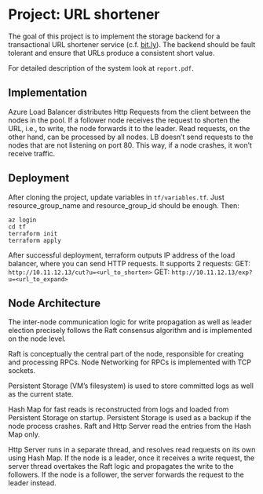# Project: URL shortener

The goal of this project is to implement the storage backend for a transactional URL shortener service (c.f. [bit.ly](https://bit.ly)).
The backend should be fault tolerant and ensure that URLs produce a consistent short value.

For detailed description of the system look at `report.pdf`.

## Implementation

Azure Load Balancer distributes Http Requests from the client between the nodes in the pool. If a follower node receives the request to shorten the URL, i.e., to write, the node forwards it to the leader. Read requests, on the other hand, can be processed by all nodes. LB doesn’t send requests to the nodes that are not listening on port 80. This way, if a node crashes, it won’t receive traffic.

## Deployment

After cloning the project, update variables in `tf/variables.tf`. Just resource_group_name and resource_group_id should be enough. Then:
```
az login
cd tf
terraform init
terraform apply
```

After successful deployment, terraform outputs IP address of the load balancer, where you can send HTTP requests. It supports 2 requests:
GET: `http://10.11.12.13/cut?u=<url_to_shorten>`
GET: `http://10.11.12.13/exp?u=<url_to_expand>`

## Node Architecture

The inter-node communication logic for write propagation as well as leader election precisely follows the Raft consensus algorithm and is implemented on the node level.

Raft is conceptually the central part of the node, responsible for creating and processing RPCs. Node Networking for RPCs is implemented with TCP sockets.

Persistent Storage (VM’s filesystem) is used to store committed logs as well as the current state.

Hash Map for fast reads is reconstructed from logs and loaded from Persistent Storage on startup. Persistent Storage is used as a backup if the node process crashes. Raft and Http Server read the entries from the Hash Map only.

Http Server runs in a separate thread, and resolves read requests on its own using Hash Map. If the node is a leader, once it receives a write request, the server thread overtakes the Raft logic and propagates the write to the followers. If the node is a follower, the server forwards the request to the leader instead.
